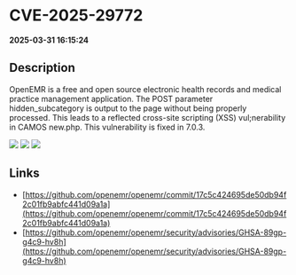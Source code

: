 # CVE-2025-29772

**2025-03-31 16:15:24**

## Description
OpenEMR is a free and open source electronic health records and medical practice management application. The POST parameter hidden_subcategory is output to the page without being properly processed. This leads to a reflected cross-site scripting (XSS) vul;nerability in CAMOS new.php. This vulnerability is fixed in 7.0.3.

![](https://img.shields.io/static/v1?label=Score&message=7.2&color=red)
![](https://img.shields.io/static/v1?label=Severity&message=HIGH&color=red)
![](https://img.shields.io/static/v1?label=CWE&message=XSS&color=green)

## Links
- [https://github.com/openemr/openemr/commit/17c5c424695de50db94f2c01fb9abfc441d09a1a](https://github.com/openemr/openemr/commit/17c5c424695de50db94f2c01fb9abfc441d09a1a)
- [https://github.com/openemr/openemr/security/advisories/GHSA-89gp-g4c9-hv8h](https://github.com/openemr/openemr/security/advisories/GHSA-89gp-g4c9-hv8h)
